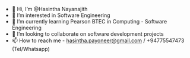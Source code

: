 - 👋 Hi, I’m @Hasintha Nayanajith
- 👀 I’m interested in Software Engineering
- 🌱 I’m currently learning Pearson BTEC in Computing - Software Engineering
- 💞️ I’m looking to collaborate on software development projects
- 📫 How to reach me  - hasintha.payoneer@gmail.com / +94775547473 (Tel/Whatsapp)

<!---
HasinthaNayanajith/HasinthaNayanajith is a ✨ special ✨ repository because its `README.md` (this file) appears on your GitHub profile.
You can click the Preview link to take a look at your changes.
--->
